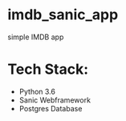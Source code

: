 # imdb_sanic_app
simple IMDB app


# Tech Stack:

- Python 3.6
- Sanic Webframework
- Postgres Database
